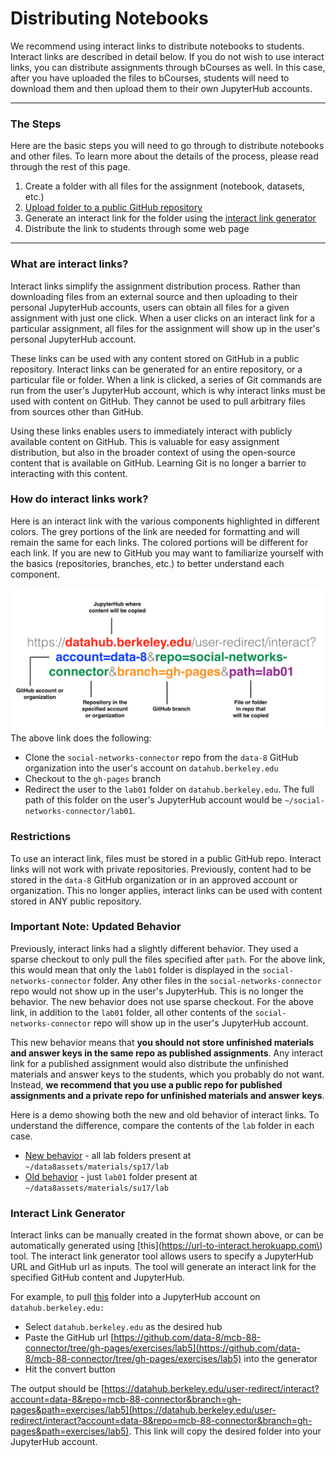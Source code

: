 # Distributing Notebooks

We recommend using interact links to distribute notebooks to students. Interact links are described in detail below. If you do not wish to use interact links, you can distribute assignments through bCourses as well. In this case, after you have uploaded the files to bCourses, students will need to download them and then upload them to their own JupyterHub accounts.

---

### The Steps

Here are the basic steps you will need to go through to distribute notebooks and other files. To learn more about the details of the process, please read through the rest of this page.

1. Create a folder with all files for the assignment \(notebook, datasets, etc.\)
2. [Upload folder to a public GitHub repository](/workflow/pushing-to-github.md)
3. Generate an interact link for the folder using the [interact link generator](https://url-to-interact.herokuapp.com)
4. Distribute the link to students through some web page

---

### What are interact links?

Interact links simplify the assignment distribution process. Rather than downloading files from an external source and then uploading to their personal JupyterHub accounts, users can obtain all files for a given assignment with just one click. When a user clicks on an interact link for a particular assignment, all files for the assignment will show up in the user's personal JupyterHub account.

These links can be used with any content stored on GitHub in a public repository. Interact links can be generated for an entire repository, or a particular file or folder. When a link is clicked, a series of Git commands are run from the user's JupyterHub account, which is why interact links must be used with content on GitHub. They cannot be used to pull arbitrary files from sources other than GitHub.

Using these links enables users to immediately interact with publicly available content on GitHub. This is valuable for easy assignment distribution, but also in the broader context of using the open-source content that is available on GitHub. Learning Git is no longer a barrier to interacting with this content.

### How do interact links work?

Here is an interact link with the various components highlighted in different colors. The grey portions of the link are needed for formatting and will remain the same for each links. The colored portions will be different for each link. If you are new to GitHub you may want to familiarize yourself with the basics \(repositories, branches, etc.\) to better understand each component.

![](/assets/interact-link.png)The above link does the following:

* Clone the `social-networks-connector` repo from the `data-8` GitHub organization into the user's account on `datahub.berkeley.edu`
* Checkout to the `gh-pages` branch
* Redirect the user to the `lab01` folder on `datahub.berkeley.edu`. The full path of this folder on the user's JupyterHub account would be `~/social-networks-connector/lab01`.

### Restrictions

To use an interact link, files must be stored in a public GitHub repo. Interact links will not work with private repositories. Previously, content had to be stored in the `data-8` GitHub organization or in an approved account or organization. This no longer applies, interact links can be used with content stored in ANY public repository.

### **Important Note: Updated Behavior**

Previously, interact links had a slightly different behavior. They used a sparse checkout to only pull the files specified after `path`. For the above link, this would mean that only the `lab01` folder is displayed in the `social-networks-connector` folder. Any other files in the `social-networks-connector` repo would not show up in the user's JupyterHub. This is no longer the behavior. The new behavior does not use sparse checkout. For the above link, in addition to the `lab01` folder, all other contents of the `social-networks-connector` repo will show up in the user's JupyterHub account.

This new behavior means that **you should not store unfinished materials and answer keys in the same repo as published assignments**. Any interact link for a published assignment would also distribute the unfinished materials and answer keys to the students, which you probably do not want. Instead, **we recommend that you use a public repo for published assignments and a private repo for unfinished materials and answer keys**.

Here is a demo showing both the new and old behavior of interact links. To understand the difference, compare the contents of the `lab` folder in each case.

* [New behavior](http://datahub.berkeley.edu/user-redirect/interact?repo=data8assets&path=materials/sp17/lab/lab01 ) - all lab folders present at `~/data8assets/materials/sp17/lab`
* [Old behavior](http://data8.haas.berkeley.edu/user-redirect/interact?repo=data8assets&path=materials/su17/lab/lab01 ) - just `lab01` folder present at `~/data8assets/materials/su17/lab`

### **Interact Link Generator**

Interact links can be manually created in the format shown above, or can be automatically generated using [this](https://url-to-interact.herokuapp.com\) tool. The interact link generator tool allows users to specify a JupyterHub URL and GitHub url as inputs. The tool will generate an interact link for the specified GitHub content and JupyterHub.

For example, to pull [this](https://github.com/data-8/mcb-88-connector/tree/gh-pages/exercises/lab5) folder into a JupyterHub account on `datahub.berkeley.edu:`

* Select `datahub.berkeley.edu` as the desired hub
* Paste the GitHub url [https://github.com/data-8/mcb-88-connector/tree/gh-pages/exercises/lab5](https://github.com/data-8/mcb-88-connector/tree/gh-pages/exercises/lab5) into the generator
* Hit the convert button 

The output should be [https://datahub.berkeley.edu/user-redirect/interact?account=data-8&repo=mcb-88-connector&branch=gh-pages&path=exercises/lab5](https://datahub.berkeley.edu/user-redirect/interact?account=data-8&repo=mcb-88-connector&branch=gh-pages&path=exercises/lab5). This link will copy the desired folder into your JupyterHub account.

